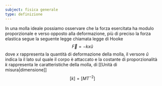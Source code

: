 ```yaml
---
subject: fisica generale
type: definizione
---
```

In una molla ideale possiamo osservare che la forza esercitata ha modulo proporzionale e verso opposto alla deformazione, più di preciso la forza elastica segue la seguente legge chiamata legge di Hooke
$$
\vec{F}=-kx\hat{u}
$$
dove $x$ rappresenta la quantità di deformazione della molla, il versore $\hat{u}$ indica la il lato sul quale il corpo è attaccato e la costante di proporzionalità $k$ rappresenta le caratteristiche della molla, di [[Unità di misura|dimensione]]
$$
[k]=[MT^{-2}]
$$